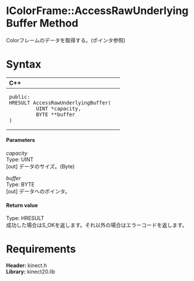 IColorFrame::AccessRawUnderlyingBuffer Method  
=============================================  

Colorフレームのデータを取得する。(ポインタ参照) <span id="syntaxSection"></span>

Syntax  
======  

<table>
<colgroup>
<col width="100%" />
</colgroup>
<thead>
<tr class="header">
<th align="left">C++</th>
</tr>
</thead>
<tbody>
<tr class="odd">
<td align="left"><pre><code>public:  
HRESULT AccessRawUnderlyingBuffer(  
         UINT *capacity,  
         BYTE **buffer  
)</code></pre></td>
</tr>
</tbody>
</table>

<span id="ID4EG"></span>
#### Parameters  

*capacity*    
Type: UINT  
[out] データのサイズ。(Byte)  

*buffer*    
Type: BYTE  
[out] データへのポインタ。  

<span id="ID4EP"></span>
#### Return value  

Type: HRESULT  
成功した場合はS\_OKを返します。それ以外の場合はエラーコードを返します。  

<span id="requirements"></span>

Requirements  
============  

**Header:** kinect.h  
**Library:** kinect20.lib  



<!--Please do not edit the data in the comment block below.-->
<!--
TOCTitle : AccessRawUnderlyingBuffer Method
RLTitle : IColorFrame::AccessRawUnderlyingBuffer Method
KeywordK : AccessRawUnderlyingBuffer method
KeywordK : IColorFrame::AccessRawUnderlyingBuffer method
KeywordF : IColorFrame::AccessRawUnderlyingBuffer
KeywordF : AccessRawUnderlyingBuffer
KeywordF : Microsoft.Kinect.kinect.IColorFrame.AccessRawUnderlyingBuffer(UINT@,BYTE@)
KeywordA : M:Microsoft.Kinect.kinect.IColorFrame.AccessRawUnderlyingBuffer(UINT@,BYTE@)
AssetID : M:Microsoft.Kinect.kinect.IColorFrame.AccessRawUnderlyingBuffer(UINT@,BYTE@)
Locale : en-us
CommunityContent : 1
APIType : Managed
APILocation : 
APIName : Microsoft.Kinect.kinect.IColorFrame::AccessRawUnderlyingBuffer
TargetOS : Windows
TopicType : kbSyntax
DevLang : C++
DocSet : K4Wv2
ProjType : K4Wv2Proj
Technology : Kinect for Windows
Product : Kinect for Windows SDK v2
productversion : 20
-->
